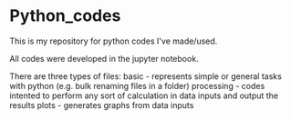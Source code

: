 # Python_codes
This is my repository for python codes I've made/used.

All codes were developed in the jupyter notebook.

There are three types of files:
  basic - represents simple or general tasks with python (e.g. bulk renaming files in a folder)
  processing - codes intented to perform any sort of calculation in data inputs and output the results
  plots - generates graphs from data inputs
